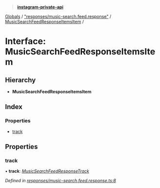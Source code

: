 > **[instagram-private-api](../README.md)**

[Globals](../README.md) / ["responses/music-search.feed.response"](../modules/_responses_music_search_feed_response_.md) / [MusicSearchFeedResponseItemsItem](_responses_music_search_feed_response_.musicsearchfeedresponseitemsitem.md) /

# Interface: MusicSearchFeedResponseItemsItem

## Hierarchy

* **MusicSearchFeedResponseItemsItem**

## Index

### Properties

* [track](_responses_music_search_feed_response_.musicsearchfeedresponseitemsitem.md#track)

## Properties

###  track

• **track**: *[MusicSearchFeedResponseTrack](_responses_music_search_feed_response_.musicsearchfeedresponsetrack.md)*

*Defined in [responses/music-search.feed.response.ts:8](https://github.com/dilame/instagram-private-api/blob/e9c516c/src/responses/music-search.feed.response.ts#L8)*